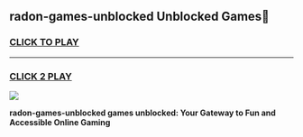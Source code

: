 
## radon-games-unblocked Unblocked Games👋
<h3>
<a href="https://news.freeplayer.one?title=radon-games-unblocked&ref=16F">CLICK TO PLAY</a></h3>
<hr>

<h3>
<a href="https://news.freeplayer.one?title=radon-games-unblocked&ref=16F">CLICK 2 PLAY</a>
  
</h3>

<a href="https://news.freeplayer.one?title=radon-games-unblocked&ref=16F/"><img src="https://clearcache.store/games.png"></a>


**radon-games-unblocked games unblocked: Your Gateway to Fun and Accessible Online Gaming**
